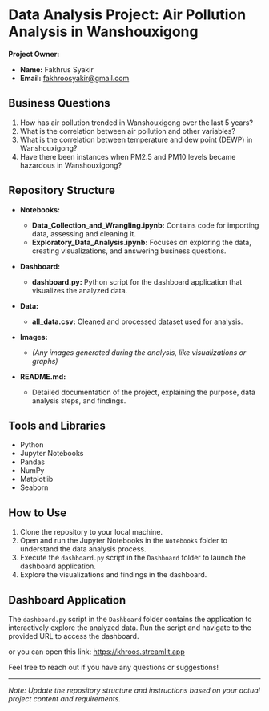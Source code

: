 # Data Analysis Project: Air Pollution Analysis in Wanshouxigong

**Project Owner:**
- **Name:** Fakhrus Syakir
- **Email:** fakhroosyakir@gmail.com

## Business Questions

1. How has air pollution trended in Wanshouxigong over the last 5 years?
2. What is the correlation between air pollution and other variables?
3. What is the correlation between temperature and dew point (DEWP) in Wanshouxigong?
4. Have there been instances when PM2.5 and PM10 levels became hazardous in Wanshouxigong?

## Repository Structure

- **Notebooks:**
  - **Data_Collection_and_Wrangling.ipynb:** Contains code for importing data, assessing and cleaning it.
  - **Exploratory_Data_Analysis.ipynb:** Focuses on exploring the data, creating visualizations, and answering business questions.
  
- **Dashboard:**
  - **dashboard.py:** Python script for the dashboard application that visualizes the analyzed data.

- **Data:**
  - **all_data.csv:** Cleaned and processed dataset used for analysis.

- **Images:**
  - *(Any images generated during the analysis, like visualizations or graphs)*

- **README.md:**
  - Detailed documentation of the project, explaining the purpose, data analysis steps, and findings.

## Tools and Libraries

- Python
- Jupyter Notebooks
- Pandas
- NumPy
- Matplotlib
- Seaborn

## How to Use

1. Clone the repository to your local machine.
2. Open and run the Jupyter Notebooks in the `Notebooks` folder to understand the data analysis process.
3. Execute the `dashboard.py` script in the `Dashboard` folder to launch the dashboard application.
4. Explore the visualizations and findings in the dashboard.

## Dashboard Application

The `dashboard.py` script in the `Dashboard` folder contains the application to interactively explore the analyzed data. Run the script and navigate to the provided URL to access the dashboard.

or you can open this link: https://khroos.streamlit.app

Feel free to reach out if you have any questions or suggestions!

---

*Note: Update the repository structure and instructions based on your actual project content and requirements.*

